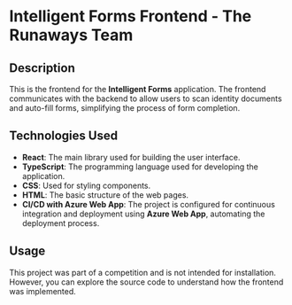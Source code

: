 # Intelligent Forms Frontend - The Runaways Team

## Description
This is the frontend for the **Intelligent Forms** application. The frontend communicates with the backend to allow users to scan identity documents and auto-fill forms, simplifying the process of form completion.

## Technologies Used
- **React**: The main library used for building the user interface.
- **TypeScript**: The programming language used for developing the application.
- **CSS**: Used for styling components.
- **HTML**: The basic structure of the web pages.
- **CI/CD with Azure Web App**: The project is configured for continuous integration and deployment using **Azure Web App**, automating the deployment process.

## Usage
This project was part of a competition and is not intended for installation. However, you can explore the source code to understand how the frontend was implemented.
